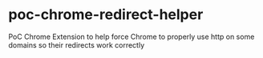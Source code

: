 # poc-chrome-redirect-helper
PoC Chrome Extension to help force Chrome to properly use http on some domains so their redirects work correctly
